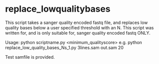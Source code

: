 # replace_lowqualitybases
This script takes a sanger quality encoded fastq file, and replaces low quality bases below a user specified threshold with an N.
This script was written for, and is only suitable for, sanger quality encoded fastq ONLY.

Usage:
python scriptname.py <infilename> <outfilename> <minimum_qualityscore>
e.g. python replace_low_quality_bases_Ns_1.py 3lines.sam out.sam 20

Test samfile is provided.

